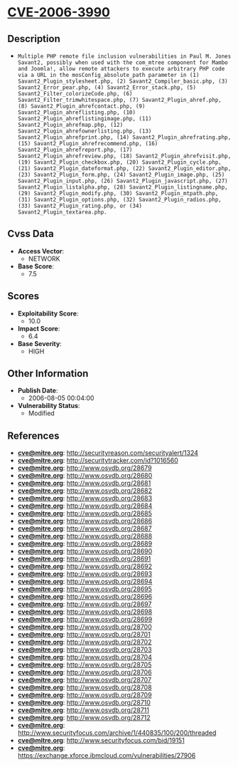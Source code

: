 
# [CVE-2006-3990](https://cve.mitre.org/cgi-bin/cvename.cgi?name=CVE-2006-3990)

## Description

- `Multiple PHP remote file inclusion vulnerabilities in Paul M. Jones Savant2, possibly when used with the com_mtree component for Mambo and Joomla!, allow remote attackers to execute arbitrary PHP code via a URL in the mosConfig_absolute_path parameter in (1) Savant2_Plugin_stylesheet.php, (2) Savant2_Compiler_basic.php, (3) Savant2_Error_pear.php, (4) Savant2_Error_stack.php, (5) Savant2_Filter_colorizeCode.php, (6) Savant2_Filter_trimwhitespace.php, (7) Savant2_Plugin_ahref.php, (8) Savant2_Plugin_ahrefcontact.php, (9) Savant2_Plugin_ahreflisting.php, (10) Savant2_Plugin_ahreflistingimage.php, (11) Savant2_Plugin_ahrefmap.php, (12) Savant2_Plugin_ahrefownerlisting.php, (13) Savant2_Plugin_ahrefprint.php, (14) Savant2_Plugin_ahrefrating.php, (15) Savant2_Plugin_ahrefrecommend.php, (16) Savant2_Plugin_ahrefreport.php, (17) Savant2_Plugin_ahrefreview.php, (18) Savant2_Plugin_ahrefvisit.php, (19) Savant2_Plugin_checkbox.php, (20) Savant2_Plugin_cycle.php, (21) Savant2_Plugin_dateformat.php, (22) Savant2_Plugin_editor.php, (23) Savant2_Plugin_form.php, (24) Savant2_Plugin_image.php, (25) Savant2_Plugin_input.php, (26) Savant2_Plugin_javascript.php, (27) Savant2_Plugin_listalpha.php, (28) Savant2_Plugin_listingname.php, (29) Savant2_Plugin_modify.php, (30) Savant2_Plugin_mtpath.php, (31) Savant2_Plugin_options.php, (32) Savant2_Plugin_radios.php, (33) Savant2_Plugin_rating.php, or (34) Savant2_Plugin_textarea.php.`

## Cvss Data

- **Access Vector**:
  - NETWORK
- **Base Score**:
  - 7.5

## Scores

- **Exploitability Score**:
  - 10.0
- **Impact Score**:
  - 6.4
- **Base Severity**:
  - HIGH

## Other Information

- **Publish Date**:
  - 2006-08-05 00:04:00
- **Vulnerability Status**:
  - Modified

## References

- **cve@mitre.org**: http://securityreason.com/securityalert/1324
- **cve@mitre.org**: http://securitytracker.com/id?1016560
- **cve@mitre.org**: http://www.osvdb.org/28679
- **cve@mitre.org**: http://www.osvdb.org/28680
- **cve@mitre.org**: http://www.osvdb.org/28681
- **cve@mitre.org**: http://www.osvdb.org/28682
- **cve@mitre.org**: http://www.osvdb.org/28683
- **cve@mitre.org**: http://www.osvdb.org/28684
- **cve@mitre.org**: http://www.osvdb.org/28685
- **cve@mitre.org**: http://www.osvdb.org/28686
- **cve@mitre.org**: http://www.osvdb.org/28687
- **cve@mitre.org**: http://www.osvdb.org/28688
- **cve@mitre.org**: http://www.osvdb.org/28689
- **cve@mitre.org**: http://www.osvdb.org/28690
- **cve@mitre.org**: http://www.osvdb.org/28691
- **cve@mitre.org**: http://www.osvdb.org/28692
- **cve@mitre.org**: http://www.osvdb.org/28693
- **cve@mitre.org**: http://www.osvdb.org/28694
- **cve@mitre.org**: http://www.osvdb.org/28695
- **cve@mitre.org**: http://www.osvdb.org/28696
- **cve@mitre.org**: http://www.osvdb.org/28697
- **cve@mitre.org**: http://www.osvdb.org/28698
- **cve@mitre.org**: http://www.osvdb.org/28699
- **cve@mitre.org**: http://www.osvdb.org/28700
- **cve@mitre.org**: http://www.osvdb.org/28701
- **cve@mitre.org**: http://www.osvdb.org/28702
- **cve@mitre.org**: http://www.osvdb.org/28703
- **cve@mitre.org**: http://www.osvdb.org/28704
- **cve@mitre.org**: http://www.osvdb.org/28705
- **cve@mitre.org**: http://www.osvdb.org/28706
- **cve@mitre.org**: http://www.osvdb.org/28707
- **cve@mitre.org**: http://www.osvdb.org/28708
- **cve@mitre.org**: http://www.osvdb.org/28709
- **cve@mitre.org**: http://www.osvdb.org/28710
- **cve@mitre.org**: http://www.osvdb.org/28711
- **cve@mitre.org**: http://www.osvdb.org/28712
- **cve@mitre.org**: http://www.securityfocus.com/archive/1/440835/100/200/threaded
- **cve@mitre.org**: http://www.securityfocus.com/bid/19151
- **cve@mitre.org**: https://exchange.xforce.ibmcloud.com/vulnerabilities/27906
